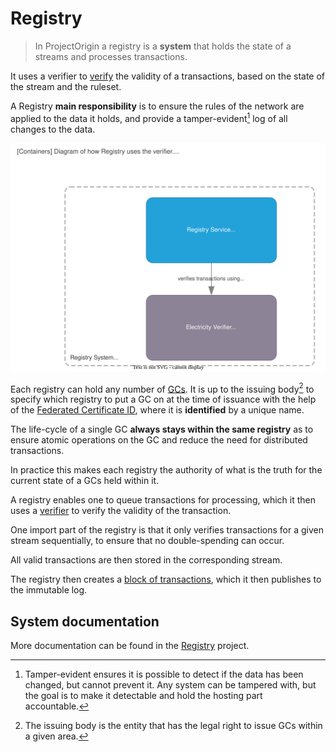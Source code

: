 # Registry

> In ProjectOrigin a registry is a **system** that holds the state of a streams and processes transactions.

It uses a verifier to [verify](./verifier.md) the validity of a transactions, based on the state of the stream and the ruleset.

A Registry **main responsibility** is to ensure the rules of the network are applied to the data it holds,
and provide a tamper-evident[^tamper] log of all changes to the data.

[^tamper]: Tamper-evident ensures it is possible to detect if the data has been changed, but cannot prevent it.
Any system can be tampered with, but the goal is to make it detectable and hold the hosting part accountable.

![registry](./registry.drawio.svg)

Each registry can hold any number of [GCs](./granular-certificates/readme.md).
It is up to the issuing body[^ib] to specify which registry to put a GC on
at the time of issuance with the help of the [Federated Certificate ID](./granular-certificates/federated-certifate-id.md),
where it is **identified** by a unique name.

[^ib]: The issuing body is the entity that has the legal right to issue GCs within a given area.

The life-cycle of a single GC **always stays within the same registry** as to ensure atomic operations on the GC
and reduce the need for distributed transactions.

In practice this makes each registry the authority of what is the truth for the current state of a GCs held within it.

A registry enables one to queue transactions for processing, which it then uses a [verifier](./verifier.md) to verify the validity of the transaction.

One import part of the registry is that it only verifies transactions for a given stream sequentially, to ensure that no double-spending can occur.

All valid transactions are then stored in the corresponding stream.

The registry then creates a [block of transactions](./blockchain.md#block), which it then publishes to the immutable log.

## System documentation

More documentation can be found in the [Registry](../registry/index.md) project.

